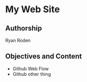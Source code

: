 # My Web Site

## Authorship

Ryan Roden

## Objectives and Content
* Github Web Flow
* Github other thing
